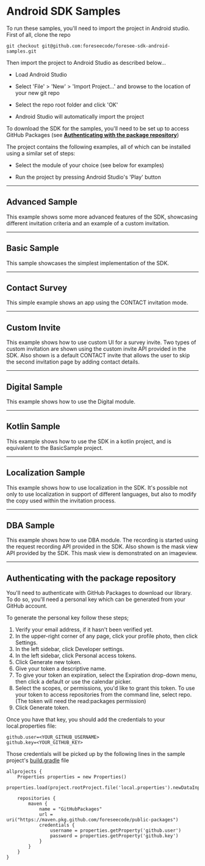 # Android SDK Samples

To run these samples, you'll need to import the project in Android studio. First of all, clone the repo

```
git checkout git@github.com:foreseecode/foresee-sdk-android-samples.git
```

Then import the project to Android Studio as described below...

* Load Android Studio

* Select 'File' > 'New' > 'Import Project...' and browse to the location of your new git repo

* Select the repo root folder and click 'OK'

* Android Studio will automatically import the project

To download the SDK for the samples, you'll need to be set up to access GitHub Packages (see [**Authenticating with the package repository**](#authenticating-with-the-package-repository))

The project contains the following examples, all of which can be installed using a similar set of steps:

* Select the module of your choice (see below for examples)

* Run the project by pressing Android Studio's 'Play' button


---

## Advanced Sample

This example shows some more advanced features of the SDK, showcasing different invitation criteria and an example of a custom invitation.

---

## Basic Sample

This sample showcases the simplest implementation of the SDK.

---

## Contact Survey

This simple example shows an app using the CONTACT invitation mode. 

---

## Custom Invite

This example shows how to use custom UI for a survey invite. Two types of custom invitation are shown using the custom invite API provided in the SDK. Also shown is a default CONTACT invite that allows the user to skip the second invitation page by adding contact details.

---

## Digital Sample

This example shows how to use the Digital module. 

---

## Kotlin Sample

This example shows how to use the SDK in a kotlin project, and is equivalent to the BasicSample project.

---

## Localization Sample

This example shows how to use localization in the SDK. It's possible not only to use localization in support of different languages, but also to modify the copy used within the invitation process.

---

## DBA Sample

This example shows how to use DBA module. The recording is started using the request recording API provided in the SDK. Also shown is the mask view API provided by the SDK. This mask view is demonstrated on an imageview.

---

## Authenticating with the package repository

You'll need to authenticate with GitHub Packages to download our library. To do so, you'll need a personal key which can be generated from your GitHub account.

To generate the personal key follow these steps;

1) Verify your email address, if it hasn't been verified yet.
2) In the upper-right corner of any page, click your profile photo, then click Settings.
3) In the left sidebar, click  Developer settings.
4) In the left sidebar, click Personal access tokens.
5) Click Generate new token.
6) Give your token a descriptive name.
7) To give your token an expiration, select the Expiration drop-down menu, then click a default or use the calendar picker.
8) Select the scopes, or permissions, you'd like to grant this token. To use your token to access repositories from the command line, select repo. (The token will need the read:packages permission)
9) Click Generate token.

Once you have that key, you should add the credentials to your local.properties file:
```
github.user=<YOUR_GITHUB_USERNAME>
github.key=<YOUR_GITHUB_KEY>
```

Those credentials will be picked up by the following lines in the sample project's [build.gradle](./build.gradle) file
```
allprojects {
    Properties properties = new Properties()
    properties.load(project.rootProject.file('local.properties').newDataInputStream())

    repositories {
        maven {
            name = "GitHubPackages"
            url = uri("https://maven.pkg.github.com/foreseecode/public-packages")
            credentials {
                username = properties.getProperty('github.user')
                password = properties.getProperty('github.key')
            }
        }
    }
}
```



